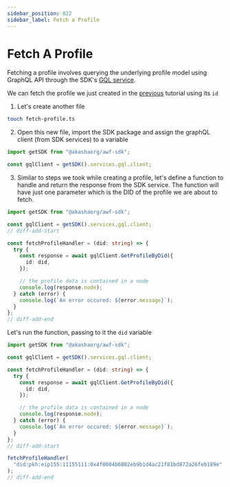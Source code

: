 ```yaml
---
sidebar_position: 822
sidebar_label: Fetch a Profile
---
```


# Fetch A Profile

Fetching a profile involves querying the underlying <span className='highlight-1'>profile model</span> using GraphQL API through the SDK's [GQL service](../../data-fetching-and-mutations/sdk/services/Services.md#graphql).

We can fetch the profile we just created in the [previous](./create-a-profile.md) tutorial using its `id`

1. Let's create another file

```bash
touch fetch-profile.ts
```

2. Open this new file, import the SDK package and assign the graphQL client (from SDK services) to a variable

```ts title="fetch-profile.ts"
import getSDK from "@akashaorg/awf-sdk";

const gqlClient = getSDK().services.gql.client;
```

3. Similar to steps we took while creating a profile, let's define a function to handle and return the response from the SDK service. The function will have just one parameter which is the DID of the profile we are about to fetch.

```ts title="fetch-profile.ts"
import getSDK from "@akashaorg/awf-sdk";

const gqlClient = getSDK().services.gql.client;
// diff-add-start

const fetchProfileHandler = (did: string) => {
  try {
    const response = await gqlClient.GetProfileByDid({
      id: did,
    });

    // the profile data is contained in a node
    console.log(response.node);
  } catch (error) {
    console.log(`An error occured: ${error.message}`);
  }
};
// diff-add-end
```

Let's run the function, passing to it the `did` variable

```ts title="fetch-profile.ts"
import getSDK from "@akashaorg/awf-sdk";

const gqlClient = getSDK().services.gql.client;

const fetchProfileHandler = (did: string) => {
  try {
    const response = await gqlClient.GetProfileByDid({
      id: did,
    });

    // the profile data is contained in a node
    console.log(response.node);
  } catch (error) {
    console.log(`An error occured: ${error.message}`);
  }
};
// diff-add-start

fetchProfileHandler(
  "did:pkh:eip155:11155111:0x4f0004b6802eb9b1d4ac21f81bd872a26feb189e"
);
// diff-add-end
```
